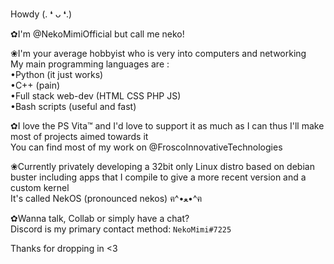 
Howdy (⁠.⁠ ⁠❛⁠ ⁠ᴗ⁠ ⁠❛⁠.⁠)

✿I'm @NekoMimiOfficial but call me neko!

❀I'm your average hobbyist who is very into computers and networking  
My main programming languages are :  
•Python (it just works)  
•C++ (pain)  
•Full stack web-dev (HTML CSS PHP JS)  
•Bash scripts (useful and fast)  

✿I love the PS Vita™ and I'd love to support it as much as I can thus I'll make most of projects aimed towards it  
You can find most of my work on @FroscoInnovativeTechnologies  

❀Currently privately developing a 32bit only Linux distro based on debian buster including apps that I compile to give a more recent version and a custom kernel  
It's called NekOS (pronounced nekos) ฅ⁠^⁠•⁠ﻌ⁠•⁠^⁠ฅ  

✿Wanna talk, Collab or simply have a chat?  
Discord is my primary contact method: `NekoMimi#7225`  

Thanks for dropping in <3
